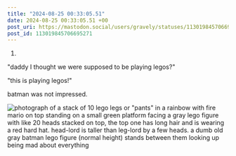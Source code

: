 ```yaml
---
title: "2024-08-25 00:33:05.51"
date: 2024-08-25 00:33:05.51 +00
post_uri: https://mastodon.social/users/gravely/statuses/113019845706695271
post_id: 113019845706695271
---
```

1.

"daddy I thought we were supposed to be playing legos?"

"this is playing legos!"

batman was not impressed.


![photograph of a stack of 10 lego legs or "pants" in a rainbow with fire mario on top standing on a small green platform facing a gray lego figure with like 20 heads stacked on top, the top one has long hair and is wearing a red hard hat. head-lord is taller than leg-lord by a few heads. a dumb old gray batman lego figure (normal height) stands between them looking up being mad about everything](/images/113019845442040151.jpeg)

